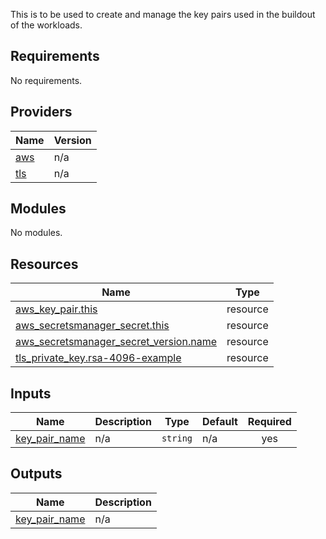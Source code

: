 This is to be used to create and manage the key pairs used in the buildout of the workloads.


<!-- BEGIN_TF_DOCS -->
## Requirements

No requirements.

## Providers

| Name | Version |
|------|---------|
| <a name="provider_aws"></a> [aws](#provider\_aws) | n/a |
| <a name="provider_tls"></a> [tls](#provider\_tls) | n/a |

## Modules

No modules.

## Resources

| Name | Type |
|------|------|
| [aws_key_pair.this](https://registry.terraform.io/providers/hashicorp/aws/latest/docs/resources/key_pair) | resource |
| [aws_secretsmanager_secret.this](https://registry.terraform.io/providers/hashicorp/aws/latest/docs/resources/secretsmanager_secret) | resource |
| [aws_secretsmanager_secret_version.name](https://registry.terraform.io/providers/hashicorp/aws/latest/docs/resources/secretsmanager_secret_version) | resource |
| [tls_private_key.rsa-4096-example](https://registry.terraform.io/providers/hashicorp/tls/latest/docs/resources/private_key) | resource |

## Inputs

| Name | Description | Type | Default | Required |
|------|-------------|------|---------|:--------:|
| <a name="input_key_pair_name"></a> [key\_pair\_name](#input\_key\_pair\_name) | n/a | `string` | n/a | yes |

## Outputs

| Name | Description |
|------|-------------|
| <a name="output_key_pair_name"></a> [key\_pair\_name](#output\_key\_pair\_name) | n/a |
<!-- END_TF_DOCS -->